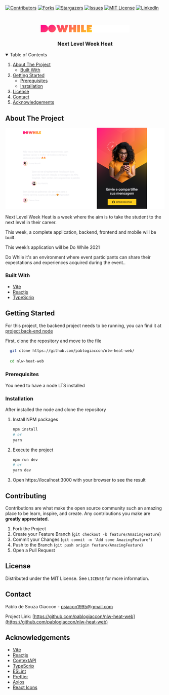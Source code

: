 [![Contributors][contributors-shield]][contributors-url]
[![Forks][forks-shield]][forks-url]
[![Stargazers][stars-shield]][stars-url]
[![Issues][issues-shield]][issues-url]
[![MIT License][license-shield]][license-url]
[![LinkedIn][linkedin-shield]][linkedin-url]

<!-- PROJECT LOGO -->
<br />
<p align="center">
  <a href="https://github.com/pablogiaccon/nlw-heat-web">
    <img src="github/images/logo.svg" alt="Logo" width="280" height="24">
  </a>

  <h3 align="center">Next Level Week Heat</h3>
</p>

<!-- TABLE OF CONTENTS -->
<details open="open">
  <summary>Table of Contents</summary>
  <ol>
    <li>
      <a href="#about-the-project">About The Project</a>
      <ul>
        <li><a href="#built-with">Built With</a></li>
      </ul>
    </li>
    <li>
      <a href="#getting-started">Getting Started</a>
      <ul>
        <li><a href="#prerequisites">Prerequisites</a></li>
        <li><a href="#installation">Installation</a></li>
      </ul>
    </li>
    <li><a href="#license">License</a></li>
    <li><a href="#contact">Contact</a></li>
    <li><a href="#acknowledgements">Acknowledgements</a></li>
  </ol>
</details>

<!-- ABOUT THE PROJECT -->

## About The Project

![DoWhile 2021][product-screenshot]

<div>
  <p>
    Next Level Week Heat is a week where the aim is to take the student to the next level in their career.
  </p>
  <p>
    This week, a complete application, backend, frontend and mobile will be built.
  </p>
  <p>
    This week’s application will be Do While 2021
  </p>
  <p>
    Do While it's an environment where event participants can share their expectations and experiences acquired during the event..
  </p>
</div>

### Built With
- [Vite](https://vitejs.dev/)
- [Reactjs](https://pt-br.reactjs.org/)
- [TypeScrip](https://www.typescriptlang.org/)

<!-- GETTING STARTED -->

## Getting Started

For this project, the backend project needs to be running, you can find it at <a href="https://github.com/pablogiaccon/nlw-heat-node" target="_blank" rel="noopener noreferrer">project back-end node</a> 

First, clone the repository and move to the file

```sh
  git clone https://github.com/pablogiaccon/nlw-heat-web/

  cd nlw-heat-web
```

### Prerequisites

You need to have a node LTS installed

### Installation

After installed the node and clone the repository

1. Install NPM packages
   ```sh
   npm install
   # or
   yarn
   ```
2. Execute the project
   ```sh
   npm run dev
   # or
   yarn dev
   ```
3. Open https://localhost:3000 with your browser to see the result

<!-- CONTRIBUTING -->

## Contributing

Contributions are what make the open source community such an amazing place to be learn, inspire, and create. Any contributions you make are **greatly appreciated**.

1. Fork the Project
2. Create your Feature Branch (`git checkout -b feature/AmazingFeature`)
3. Commit your Changes (`git commit -m 'Add some AmazingFeature'`)
4. Push to the Branch (`git push origin feature/AmazingFeature`)
5. Open a Pull Request

<!-- LICENSE -->

## License

Distributed under the MIT License. See `LICENSE` for more information.

<!-- CONTACT -->

## Contact

Pablo de Souza Giaccon - psjacon1995@gmail.com

Project Link: [https://github.com/pablogiaccon/nlw-heat-web](https://github.com/pablogiaccon/nlw-heat-web)

<!-- ACKNOWLEDGEMENTS -->

## Acknowledgements

- [Vite](https://vitejs.dev/)
- [Reactjs](https://pt-br.reactjs.org/)
- [ContextAPI](https://pt-br.reactjs.org/docs/context.html)
- [TypeScrip](https://www.typescriptlang.org/)
- [ESLint](https://eslint.org/)
- [Prettier](https://prettier.io/)
- [Axios](https://axios-http.com/docs/intro)
- [React Icons](https://react-icons.github.io/react-icons/)

<!-- MARKDOWN LINKS & IMAGES -->
<!-- https://www.markdownguide.org/basic-syntax/#reference-style-links -->

[contributors-shield]: https://img.shields.io/github/contributors/pablogiaccon/nlw-heat-web.svg?style=for-the-badge
[contributors-url]: https://github.com/pablogiaccon/nlw-heat-web/graphs/contributors
[forks-shield]: https://img.shields.io/github/forks/pablogiaccon/nlw-heat-web.svg?style=for-the-badge
[forks-url]: https://github.com/pablogiaccon/nlw-heat-web/network/members
[stars-shield]: https://img.shields.io/github/stars/pablogiaccon/nlw-heat-web.svg?style=for-the-badge
[stars-url]: https://github.com/pablogiaccon/nlw-heat-web/stargazers
[issues-shield]: https://img.shields.io/github/issues/pablogiaccon/nlw-heat-web.svg?style=for-the-badge
[issues-url]: https://github.com/pablogiaccon/nlw-heat-web/issues
[license-shield]: https://img.shields.io/github/license/pablogiaccon/nlw-heat-web.svg?style=for-the-badge
[license-url]: https://github.com/pablogiaccon/nlw-heat-web/blob/master/LICENSE.txt
[linkedin-shield]: https://img.shields.io/badge/-LinkedIn-black.svg?style=for-the-badge&logo=linkedin&colorB=555
[linkedin-url]: https://linkedin.com/in/pablogiaccon
[product-screenshot]: github/images/screenshot.png
